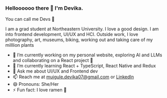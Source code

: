### Helloooooo there 👋 I'm Devika. 
You can call me Devs 🌼

I am a grad student at Northeastern University. I love a good design. I am into frontend development, UI/UX and HCI. 
Outside work, I love photography, art, museums, biking, working out and taking care of my milllion plants 

- 🔭 I’m currently working on my personal website, exploring AI and LLMs and collaborating on a React project 🤔
- 🌱 I’m currently learning React + TypeScript, React Native and Redux
- 💬 Ask me about UI/UX and Frontend dev
- 📫 Reach me at mujgule.devika07@gmail.com or [LinkedIn](https://www.linkedin.com/in/devikamujgule/)
- 😄 Pronouns: She/Her
- ⚡ Fun fact: I love ramen 🍜 
<!---- 👯 I’m looking to collaborate on 
//- 🤔 I’m looking for help with ... -->

